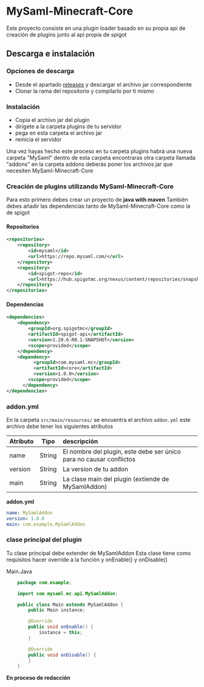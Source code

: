 # MySaml-Minecraft-Core

Este proyecto consiste en una plugin loader basado en su propia api de creación de plugins junto al api propia de spigot

## Descarga e instalación

### Opciones de descarga
- Desde el apartado [releases](https://github.com/diegofmo0802/MySaml-Minecraft-Core/releases) y descargar el archivo jar correspondiente
- Clonar la rama del repositorio y compilarlo por ti mismo

### Instalación
- Copia el archivo jar del plugin
- dirígete a la carpeta plugins de tu servidor
- pega en esta carpeta el archivo jar
- reinicia el servidor

Una vez hayas hecho este proceso en tu carpeta plugins habrá una nueva carpeta "MySaml"
dentro de esta carpeta encontraras otra carpeta llamada "addons"
en la carpeta addons deberás poner los archivos jar que necesiten MySaml-Minecraft-Core


### Creación de plugins utilizando MySaml-Minecraft-Core
Para esto primero debes crear un proyecto de **java with maven**
También debes añadir las dependencias tanto de MySaml-Minecraft-Core como la de spigot

#### Repositorios
```xml
<repositories>
    <repository>
        <id>mysaml</id>
        <url>https://repo.mysaml.com/</url>
    </repository>
    <repository>
        <id>spigot-repo</id>
        <url>https://hub.spigotmc.org/nexus/content/repositories/snapshots/</url>
    </repository>
</repositories>
```
#### Dependencias
```xml
<dependencies>
    <dependency>
        <groupId>org.spigotmc</groupId>
        <artifactId>spigot-api</artifactId>
        <version>1.20.6-R0.1-SNAPSHOT</version>
        <scope>provided</scope>
    </dependency>
    <dependency>
          <groupId>com.mysaml.mc</groupId>
          <artifactId>core</artifactId>
          <version>1.0.0</version>
        <scope>provided</scope>
      </dependency>
</dependencies>
```
### addon.yml
En la carpeta `src/main/resources/` se encuentra el archivo `addon.yml`
este archivo debe tener los siguientes atributos

|Atributo|Tipo  |descripción                                                        |
|:-------|:----:|:------------------------------------------------------------------|
|name    |String|El nombre del plugin, este debe ser único para no causar conflictos|
|version |String|La version de tu addon                                             |
|main    |String|La clase main del plugin (extiende de MySamlAddon)                 |

**addon.yml**
```yml
name: MySamlAddon
version: 1.0.0
main: com.example.MySamlAddon
```

### clase principal del plugin
Tu clase principal debe extender de MySamlAddon
Esta clase tiene como requisitos hacer override a la función y onEnable() y onDisable()

Main.Java
```java
    package com.example;

    import com.mysaml.mc.api.MySamlAddon;

    public class Main extends MySamlAddon {
        public Main instance;

        @Override
        public void onEnable() {
            instance = this;
        }

        @Override
        public void onDisable() {
        }
    }
```

**En proceso de redacción**